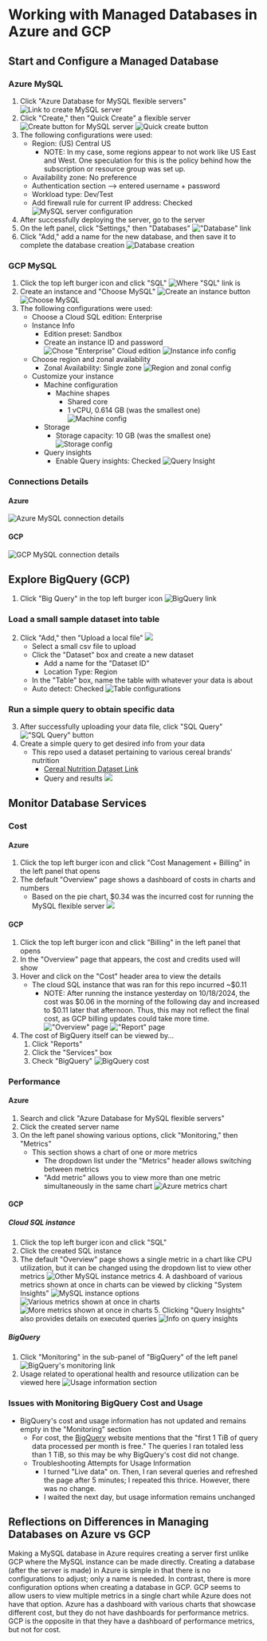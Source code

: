 # Working with Managed Databases in Azure and GCP

## Start and Configure a Managed Database
### Azure MySQL
1. Click "Azure Database for MySQL flexible servers"
![Link to create MySQL server](img/azure/mysql_creation_link.png)
2. Click "Create," then "Quick Create" a flexible server
![Create button for MySQL server](img/azure/create_mysql_server.png)
![Quick create button](img/azure/quick_create.png)
3. The following configurations were used:
    * Region: (US) Central US
        * NOTE: In my case, some regions appear to not work like US East and West. One speculation for this is the policy behind how the subscription or resource group was set up.
    * Availability zone: No preference
    * Authentication section --> entered username + password
    * Workload type: Dev/Test
    * Add firewall rule for current IP address: Checked
![MySQL server configuration](img/azure/server_config.png)
4. After successfully deploying the server, go to the server
5. On the left panel, click "Settings," then "Databases"
!["Database" link](img/azure/db_link.png)
6. Click "Add," add a name for the new database, and then save it to complete the database creation 
![Database creation](img/azure/create_db.png) 

### GCP MySQL
1. Click the top left burger icon and click "SQL"
![Where "SQL" link is](img/gcp/sql_link.png)
2. Create an instance and "Choose MySQL"
![Create an instance button](img/gcp/create_instance.png)
![Choose MySQL](img/gcp/choose_mysql.png)
3. The following configurations were used:
    * Choose a Cloud SQL edition: Enterprise
    * Instance Info
        * Edition preset: Sandbox
        * Create an instance ID and password
![Chose "Enterprise" Cloud edition](img/gcp/cloud_edition.png)
![Instance info config](img/gcp/instance_info.png)
    * Choose region and zonal availability
        * Zonal Availability: Single zone
![Region and zonal config](img/gcp/region_zone.png)
    * Customize your instance
        * Machine configuration
            * Machine shapes
                * Shared core
                * 1 vCPU, 0.614 GB (was the smallest one)
![Machine config](img/gcp/machine_config.png)
        * Storage
            * Storage capacity: 10 GB (was the smallest one)
![Storage config](img/gcp/storage.png)
        * Query insights
            * Enable Query insights: Checked
![Query Insight](img/gcp/query_insight.png)

### Connections Details
#### Azure
![Azure MySQL connection details](img/azure/connection_details.png)
#### GCP
![GCP MySQL connection details](img/gcp/connection_details.png)

## Explore BigQuery (GCP)
1. Click "Big Query" in the top left burger icon
![BigQuery link](img/gcp/bigquery/bigquery_link.png)

### Load a small sample dataset into table
2. Click "Add," then "Upload a local file"
![](img/gcp/upload_data.png)
    * Select a small csv file to upload
    * Click the "Dataset" box and create a new dataset
        * Add a name for the "Dataset ID"
        * Location Type: Region
    * In the "Table" box, name the table with whatever your data is about
    * Auto detect: Checked
![Table configurations](img/gcp/bigquery/create_table.png)

### Run a simple query to obtain specific data
3. After successfully uploading your data file, click "SQL Query"
!["SQL Query" button](img/gcp/bigquery/create_query.png)
4. Create a simple query to get desired info from your data
    * This repo used a dataset pertaining to various cereal brands' nutrition
        * [Cereal Nutrition Dataset Link](https://www.kaggle.com/datasets/crawford/80-cereals)
        * Query and results
![](img/gcp/bigquery/query_n_results.png)   

## Monitor Database Services
### Cost
#### Azure
1. Click the top left burger icon and click "Cost Management + Billing" in the left panel that opens
2. The default "Overview" page shows a dashboard of costs in charts and numbers
    * Based on the pie chart, $0.34 was the incurred cost for running the MySQL flexible server 
![](img/azure/monitoring/cost_dashboard.png)

#### GCP
1. Click the top left burger icon and click "Billing" in the left panel that opens
2. In the "Overview" page that appears, the cost and credits used will show
3. Hover and click on the "Cost" header area to view the details
    * The cloud SQL instance that was ran for this repo incurred ~$0.11
        * NOTE: After running the instance yesterday on 10/18/2024, the cost was $0.06 in the morning of the following day and increased to $0.11 later that afternoon. Thus, this may not reflect the final cost, as GCP billing updates could take more time.
!["Overview" page](img/gcp/monitoring/cost_overview.png)
!["Report" page](img/gcp/monitoring/cost_report.png)
4. The cost of BigQuery itself can be viewed by...
    1. Click "Reports"
    2. Click the "Services" box
    3. Check "BigQuery"
![BigQuery cost](img/gcp/bigquery/bigquery_cost_nav.png)

### Performance
#### Azure
1. Search and click "Azure Database for MySQL flexible servers"
2. Click the created server name
3. On the left panel showing various options, click "Monitoring," then "Metrics"
    * This section shows a chart of one or more metrics
        * The dropdown list under the "Metrics" header allows switching between metrics
        * "Add metric" allows you to view more than one metric simultaneously in the same chart
![Azure metrics chart](img/azure/monitoring/metrics.png)

#### GCP
##### Cloud SQL instance
1. Click the top left burger icon and click "SQL"
2. Click the created SQL instance
3. The default "Overview" page shows a single metric in a chart like CPU utilization, but it can be changed using the dropdown list to view other metrics
![Other MySQL instance metrics](img/gcp/monitoring/mysql_metrics_overview.png)
    4. A dashboard of various metrics shown at once in charts can be viewed by clicking "System Insights"
![MySQL instance options](img/gcp/monitoring/sql_options.png)
![Various metrics shown at once in charts](img/gcp/monitoring/mysql_system_insight_1.png)
![More metrics shown at once in charts](img/gcp/monitoring/mysql_system_insight_2.png)
    5. Clicking "Query Insights" also provides details on executed queries
![Info on query insights](img/gcp/monitoring/query_insights.png)

##### BigQuery
1. Click "Monitoring" in the sub-panel of "BigQuery" of the left panel
![BigQuery's monitoring link](img/gcp/bigquery/monitoring_link.png)
2. Usage related to operational health and resource utilization can be viewed here
![Usage information section](img/gcp/bigquery/monitoring_pg.png)

### Issues with Monitoring BigQuery Cost and Usage
* BigQuery's cost and usage information has not updated and remains empty in the "Monitoring" section
    * For cost, the [BigQuery](https://cloud.google.com/bigquery/pricing) website mentions that the "first 1 TiB of query data processed per month is free." The queries I ran totaled less than 1 TiB, so this may be why BigQuery's cost did not change. 
    * Troubleshooting Attempts for Usage Information
        * I turned "Live data" on. Then, I ran several queries and refreshed the page after 5 minutes; I repeated this thrice. However, there was no change.
        * I waited the next day, but usage information remains unchanged

## Reflections on Differences in Managing Databases on Azure vs GCP
Making a MySQL database in Azure requires creating a server first unlike GCP where the MySQL instance can be made directly. Creating a database (after the server is made) in Azure is simple in that there is no configurations to adjust; only a name is needed. In contrast, there is more configuration options when creating a database in GCP. GCP seems to allow users to view multiple metrics in a single chart while Azure does not have that option. Azure has a dashboard with various charts that showcase different cost, but they do not have dashboards for performance metrics. GCP is the opposite in that they have a dashboard of performance metrics, but not for cost.